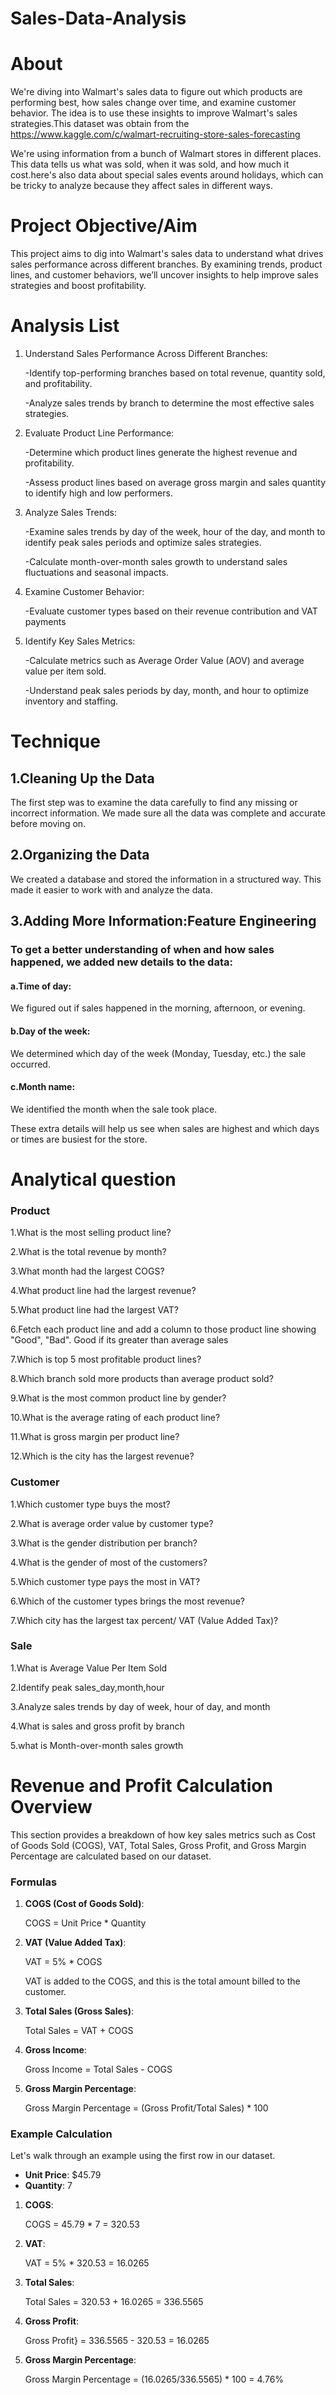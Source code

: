# Sales-Data-Analysis
# About
We're diving into Walmart's sales data to figure out which products are performing best, how sales change over time, and examine customer behavior. The idea is to use these insights to improve Walmart's sales strategies.This dataset was obtain from the https://www.kaggle.com/c/walmart-recruiting-store-sales-forecasting

We're using information from a bunch of Walmart stores in different places. This data tells us what was sold, when it was sold, and how much it cost.here's also data about special sales events around holidays, which can be tricky to analyze because they affect sales in different ways.
# Project Objective/Aim
This project aims to dig into Walmart's sales data to understand what drives sales performance across different branches. By examining trends, product lines, and customer behaviors, we’ll uncover insights to help improve sales strategies and boost profitability.

# Analysis List

1. Understand Sales Performance Across Different Branches:

   -Identify top-performing branches based on total revenue, quantity sold, and profitability.
   
   -Analyze sales trends by branch to determine the most effective sales strategies.

2. Evaluate Product Line Performance:
   
   -Determine which product lines generate the highest revenue and profitability.
   
   -Assess product lines based on average gross margin and sales quantity to identify high and low performers.

3. Analyze Sales Trends:

   -Examine sales trends by day of the week, hour of the day, and month to identify peak sales periods and optimize sales strategies.

   -Calculate month-over-month sales growth to understand sales fluctuations and seasonal impacts.

4. Examine Customer Behavior:

   -Evaluate customer types based on their revenue contribution and VAT payments

5. Identify Key Sales Metrics:

   -Calculate metrics such as Average Order Value (AOV) and average value per item sold.

   -Understand peak sales periods by day, month, and hour to optimize inventory and staffing.


# Technique
## 1.Cleaning Up the Data

The first step was to examine the data carefully to find any missing or incorrect information. We made sure all the data was complete and accurate before moving on.

## 2.Organizing the Data

We created a database and stored the information in a structured way. This made it easier to work with and analyze the data.

## 3.Adding More Information:Feature Engineering

### To get a better understanding of when and how sales happened, we added new details to the data:

#### a.Time of day: 
We figured out if sales happened in the morning, afternoon, or evening.

#### b.Day of the week: 
We determined which day of the week (Monday, Tuesday, etc.) the sale occurred.

#### c.Month name: 
We identified the month when the sale took place.

These extra details will help us see when sales are highest and which days or times are busiest for the store.


# Analytical question

### Product
1.What is the most selling product line?

2.What is the total revenue by month?

3.What month had the largest COGS?

4.What product line had the largest revenue?

5.What product line had the largest VAT?

6.Fetch each product line and add a column to those product line showing "Good", "Bad". Good if its greater than average sales

7.Which is top 5 most profitable product lines?

8.Which branch sold more products than average product sold?

9.What is the most common product line by gender?

10.What is the average rating of each product line?

11.What is gross margin per product line?

12.Which is the city has the largest revenue?

### Customer
1.Which customer type buys the most?

2.What is average order value by customer type?

3.What is the gender distribution per branch?

4.What is the gender of most of the customers?

5.Which customer type pays the most in VAT?

6.Which of the customer types brings the most revenue?

7.Which city has the largest tax percent/ VAT (Value Added Tax)?


### Sale

1.What is Average Value Per Item Sold

2.Identify peak sales_day,month,hour

3.Analyze sales trends by day of week, hour of day, and month

4.What is sales and gross profit by branch

5.what is Month-over-month sales growth


# Revenue and Profit Calculation Overview

This section provides a breakdown of how key sales metrics such as Cost of Goods Sold (COGS), VAT, Total Sales, Gross Profit, and Gross Margin Percentage are calculated based on our dataset.

### Formulas

1. **COGS (Cost of Goods Sold)**:
   
   COGS = Unit Price * Quantity

3. **VAT (Value Added Tax)**:
   
   VAT = 5% * COGS
   
   VAT is added to the COGS, and this is the total amount billed to the customer.

5. **Total Sales (Gross Sales)**:
   
   Total Sales = VAT + COGS

7. **Gross Income**:

   Gross Income = Total Sales - COGS

9. **Gross Margin Percentage**:

   Gross Margin Percentage = (Gross Profit/Total Sales) * 100

### Example Calculation

Let's walk through an example using the first row in our dataset.

- **Unit Price**: $45.79
- **Quantity**: 7

1. **COGS**:

   COGS = 45.79 * 7 = 320.53

3. **VAT**:

   VAT = 5% * 320.53 = 16.0265

5. **Total Sales**:

   Total Sales = 320.53 + 16.0265 = 336.5565

7. **Gross Profit**:

   Gross Profit} = 336.5565 - 320.53 = 16.0265

9. **Gross Margin Percentage**:

   Gross Margin Percentage = (16.0265/336.5565) * 100 = 4.76%



